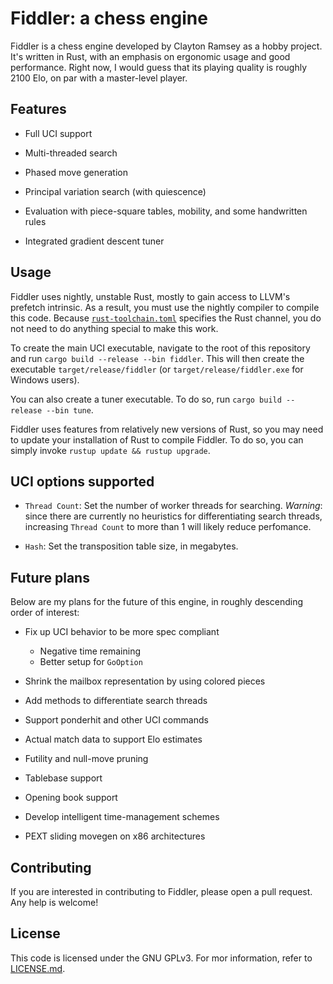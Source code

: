# Fiddler: a chess engine

Fiddler is a chess engine developed by Clayton Ramsey as a hobby project.
It's written in Rust, with an emphasis on ergonomic usage and good performance.
Right now, I would guess that its playing quality is roughly 2100 Elo, on par with a master-level
player.

## Features

- Full UCI support

- Multi-threaded search

- Phased move generation

- Principal variation search (with quiescence)

- Evaluation with piece-square tables, mobility, and some handwritten rules

- Integrated gradient descent tuner

## Usage

Fiddler uses nightly, unstable Rust, mostly to gain access to LLVM's prefetch intrinsic.
As a result, you must use the nightly compiler to compile this code.
Because [`rust-toolchain.toml`](rust-toolchain.toml) specifies the Rust channel, you do not
need to do anything special to make this work.

To create the main UCI executable, navigate to the root of this repository and run
`cargo build --release --bin fiddler`.
This will then create the executable `target/release/fiddler` (or `target/release/fiddler.exe` for
Windows users).

You can also create a tuner executable.
To do so, run `cargo build --release --bin tune`.

Fiddler uses features from relatively new versions of Rust, so you may need to update your
installation of Rust to compile Fiddler. To do so, you can simply invoke
`rustup update && rustup upgrade`.

## UCI options supported

- `Thread Count`: Set the number of worker threads for searching.
  _Warning_: since there are currently no heuristics for differentiating search threads, increasing
  `Thread Count` to more than 1 will likely reduce perfomance.

- `Hash`: Set the transposition table size, in megabytes.

## Future plans

Below are my plans for the future of this engine, in roughly descending order of
interest:

- Fix up UCI behavior to be more spec compliant
  - Negative time remaining
  - Better setup for `GoOption`

- Shrink the mailbox representation by using colored pieces

- Add methods to differentiate search threads

- Support ponderhit and other UCI commands

- Actual match data to support Elo estimates

- Futility and null-move pruning

- Tablebase support

- Opening book support

- Develop intelligent time-management schemes

- PEXT sliding movegen on x86 architectures

## Contributing

If you are interested in contributing to Fiddler, please open a pull request.
Any help is welcome!

## License

This code is licensed under the GNU GPLv3. For mor information, refer to [LICENSE.md](LICENSE.md).
